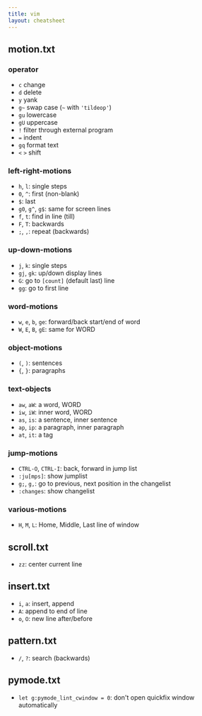 ```yaml
---
title: vim
layout: cheatsheet
---
```

## motion.txt

### operator
- `c` change
- `d` delete
- `y` yank
- `g~` swap case (`~` with `'tildeop'`)
- `gu` lowercase
- `gU` uppercase
- `!` filter through external program
- `=` indent
- `gq` format text
- `<` `>` shift

### left-right-motions
- `h`,  `l`: single steps
- `0`, `^`: first (non-blank)
- `$`: last
- `g0`, `g^`, `g$`: same for screen lines
- `f`, `t`: find in line (till)
- `F`, `T`: backwards
- `;`, `,`: repeat (backwards)

### up-down-motions
- `j`, `k`: single steps
- `gj`, `gk`: up/down display lines
- `G`: go to `[count]` (default last) line
- `gg`: go to first line

### word-motions
- `w`, `e`, `b`, `ge`: forward/back start/end of word
- `W`, `E`, `B`, `gE`: same for WORD

### object-motions
- `(`, `)`: sentences
- `{`, `}`: paragraphs

### text-objects
- `aw`, `aW`: a word, WORD
- `iw`, `iW`: inner word, WORD
- `as`, `is`: a sentence, inner sentence
- `ap`, `ip`: a paragraph, inner paragraph
- `at`, `it`: a tag

### jump-motions
- `CTRL-O`, `CTRL-I`: back, forward in jump list
- `:ju[mps]`: show jumplist
- `g;`, `g,`: go to previous, next position in the changelist
- `:changes`: show changelist

### various-motions
- `H`, `M`, `L`: Home, Middle, Last line of window

## scroll.txt
- `zz`: center current line

## insert.txt
- `i`, `a`: insert, append
- `A`: append to end of line
- `o`, `O`: new line after/before

## pattern.txt
- `/`, `?`: search (backwards)

## pymode.txt
- `let g:pymode_lint_cwindow = 0`: don't open quickfix window automatically
